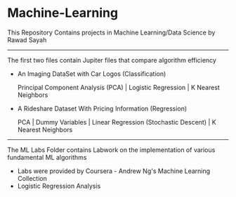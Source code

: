 # Machine-Learning

This Repository Contains projects in Machine Learning/Data Science by Rawad Sayah

---
The first two files contain Jupiter files that compare algorithm efficiency
  - An Imaging DataSet with Car Logos (Classification)
  
      Principal Component Analysis (PCA) | Logistic Regression | K Nearest Neighbors
    
  - A Rideshare Dataset With Pricing Information (Regression)

      PCA | Dummy Variables | Linear Regression (Stochastic Descent) | K Nearest Neighbors
    
---
The ML Labs Folder contains Labwork on the implementation of various fundamental ML algorithms
- Labs were provided by Coursera - Andrew Ng's Machine Learning Collection
- Logistic Regression Analysis
